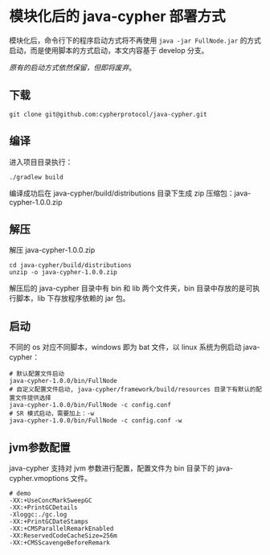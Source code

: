 # 模块化后的 java-cypher 部署方式

模块化后，命令行下的程序启动方式将不再使用 `java -jar FullNode.jar` 的方式启动，而是使用脚本的方式启动，本文内容基于 develop 分支。

*原有的启动方式依然保留，但即将废弃*。

## 下载

```
git clone git@github.com:cypherprotocol/java-cypher.git
```

## 编译

进入项目目录执行：
```
./gradlew build
```
编译成功后在 java-cypher/build/distributions 目录下生成 zip 压缩包：java-cypher-1.0.0.zip

## 解压

解压 java-cypher-1.0.0.zip
```
cd java-cypher/build/distributions
unzip -o java-cypher-1.0.0.zip
```
解压后的 java-cypher 目录中有 bin 和 lib 两个文件夹，bin 目录中存放的是可执行脚本，lib 下存放程序依赖的 jar 包。

## 启动

不同的 os 对应不同脚本，windows 即为 bat 文件，以 linux 系统为例启动 java-cypher：
```
# 默认配置文件启动
java-cypher-1.0.0/bin/FullNode
# 自定义配置文件启动, java-cypher/framework/build/resources 目录下有默认的配置文件提供选择
java-cypher-1.0.0/bin/FullNode -c config.conf
# SR 模式启动，需要加上：-w
java-cypher-1.0.0/bin/FullNode -c config.conf -w
```

## jvm参数配置

java-cypher 支持对 jvm 参数进行配置，配置文件为 bin 目录下的 java-cypher.vmoptions 文件。
```
# demo
-XX:+UseConcMarkSweepGC
-XX:+PrintGCDetails
-Xloggc:./gc.log
-XX:+PrintGCDateStamps
-XX:+CMSParallelRemarkEnabled
-XX:ReservedCodeCacheSize=256m
-XX:+CMSScavengeBeforeRemark
```